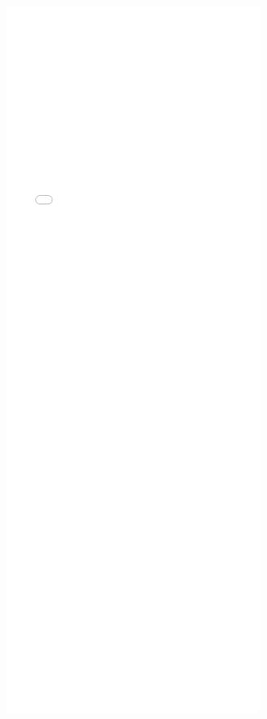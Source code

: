 ---
---

<iframe src="/mrrobust/docs/helpfiles/mrmvegger-html" width="100%" style="height: 100em; border: none">
</iframe>
